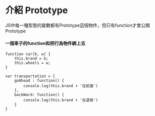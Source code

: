 # 介紹 Prototype

JS中每一種型態的變數都有Prototype這個物件，但只有function才會公開Prototype

#### 一個車子的function和把行為物件綁上去

```
function car(b, w) {
    this.brand = b;
    this.wheels = w;
}

var transportation = {
    goAhead : function() {
        console.log(this.brand + '在前進')
    },
    backWard: function() {
        console.log(this.brand + '在退後')
    }
}
```